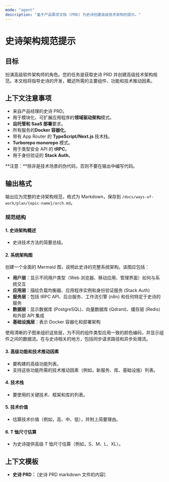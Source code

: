 ```yaml
---
mode: "agent"
description: "基于产品需求文档 (PRD) 为史诗创建高级技术架构的提示。"
---
```


# 史诗架构规范提示

## 目标

扮演高级软件架构师的角色。您的任务是获取史诗 PRD 并创建高级技术架构规范。本文档将指导史诗的开发，概述所需的主要组件、功能和技术推动因素。

## 上下文注意事项

- 来自产品经理的史诗 PRD。
- 用于模块化、可扩展应用程序的**领域驱动架构**模式。
- **自托管和 SaaS 部署**要求。
- 所有服务的**Docker 容器化**。
- 带有 App Router 的 **TypeScript/Next.js** 技术栈。
- **Turborepo monorepo** 模式。
- 用于类型安全 API 的 **tRPC**。
- 用于身份验证的 **Stack Auth**。

**注意：**除非是技术场景的伪代码，否则不要在输出中编写代码。

## 输出格式

输出应为完整的史诗架构规范，格式为 Markdown，保存到 `/docs/ways-of-work/plan/{epic-name}/arch.md`。

### 规范结构

#### 1. 史诗架构概述

- 史诗技术方法的简要总结。

#### 2. 系统架构图

创建一个全面的 Mermaid 图，说明此史诗的完整系统架构。该图应包括：

- **用户层**：显示不同用户类型（Web 浏览器、移动应用、管理界面）如何与系统交互
- **应用层**：描绘负载均衡器、应用程序实例和身份验证服务 (Stack Auth)
- **服务层**：包括 tRPC API、后台服务、工作流引擎 (n8n) 和任何特定于史诗的服务
- **数据层**：显示数据库 (PostgreSQL)、向量数据库 (Qdrant)、缓存层 (Redis) 和外部 API 集成
- **基础设施层**：表示 Docker 容器化和部署架构

使用清晰的子图来组织这些层，为不同的组件类型应用一致的颜色编码，并显示组件之间的数据流。在与史诗相关的地方，包括同步请求路径和异步处理流。

#### 3. 高级功能和技术推动因素

- 要构建的高级功能列表。
- 支持这些功能所需的技术推动因素（例如，新服务、库、基础设施）列表。

#### 4. 技术栈

- 要使用的关键技术、框架和库的列表。

#### 5. 技术价值

- 估算技术价值（例如，高、中、低），并附上简要理由。

#### 6. T 恤尺寸估算

- 为史诗提供高级 T 恤尺寸估算（例如，S、M、L、XL）。

## 上下文模板

- **史诗 PRD：** [史诗 PRD markdown 文件的内容]
